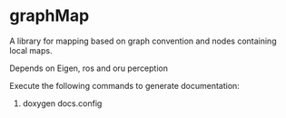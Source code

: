 # graphMap
A library for mapping based on graph convention and nodes containing local maps.

Depends on Eigen, ros and oru perception





Execute the following commands to generate documentation:
1. doxygen docs.config
